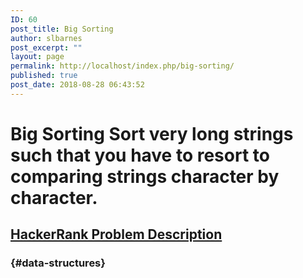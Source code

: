 ```yaml
---
ID: 60
post_title: Big Sorting
author: slbarnes
post_excerpt: ""
layout: page
permalink: http://localhost/index.php/big-sorting/
published: true
post_date: 2018-08-28 06:43:52
---
```

# Big Sorting Sort very long strings such that you have to resort to comparing strings character by character. 

## <a href="https://www.hackerrank.com/challenges/big-sorting/problem?h_r=internal-search" target="_blank" rel="noopener">HackerRank Problem Description</a>

###  {#data-structures}